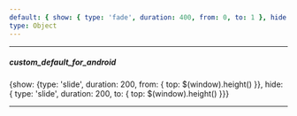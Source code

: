 ```yaml
---
default: { show: { type: 'fade', duration: 400, from: 0, to: 1 }, hide: { type: 'fade', duration: 400, to: 0 } }
type: Object
---
```

---
##### custom_default_for_android
{show: {type: 'slide', duration: 200, from: { top: $(window).height() }}, hide: { type: 'slide', duration: 200, to: { top: $(window).height() }}}

---
